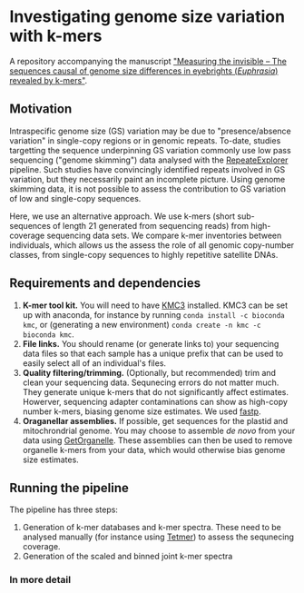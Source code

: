 # Investigating genome size variation with k-mers

A repository accompanying the manuscript ["Measuring the invisible – The sequences causal of genome size differences in eyebrights (*Euphrasia*) revealed by k-mers"](https://doi.org/10.1101/2021.11.09.467866).

## Motivation
Intraspecific genome size (GS) variation may be due to "presence/absence variation" in single-copy regions or in genomic repeats. To-date, studies targetting the sequence underpinning GS variation commonly use low pass sequencing ("genome skimming") data analysed with the [RepeateExplorer](https://repeatexplorer-elixir.cerit-sc.cz) pipeline. Such studies have convincingly identified repeats involved in GS variation, but they necessarily paint an incomplete picture. Using genome skimming data, it is not possible to assess the contribution to GS variation of low and single-copy sequences.

Here, we use an alternative approach. We use k-mers (short sub-sequences of length 21 generated from sequencing reads) from high-coverage sequencing data sets. We compare k-mer inventories between individuals, which allows us the assess the role of all genomic copy-number classes, from single-copy sequences to highly repetitive satellite DNAs.

## Requirements and dependencies
1. **K-mer tool kit.** You will need to have [KMC3](http://sun.aei.polsl.pl/REFRESH/index.php?page=projects&project=kmc&subpage=about) installed. KMC3 can be set up with anaconda, for instance by running `conda install -c bioconda kmc`, or (generating a new environment) `conda create -n kmc -c bioconda kmc`.
2. **File links.** You should rename (or generate links to) your sequencing data files so that each sample has a unique prefix that can be used to easily select all of an individual's files.
3. **Quality filtering/trimming.** (Optionally, but recommended) trim and clean your sequencing data. Sequnecing errors do not matter much. They generate unique k-mers that do not significantly affect estimates. Howerver, sequencing adapter contaminations can show as high-copy number k-mers, biasing genome size estimates. We used [fastp](https://github.com/OpenGene/fastp).
4. **Oraganellar assemblies.** If possible, get sequences for the plastid and mitochrondrial genome. You may choose to assemble *de novo* from your data using [GetOrganelle](https://github.com/Kinggerm/GetOrganelle). These assemblies can then be used to remove organelle k-mers from your data, which would otherwise bias genome size estimates. 

## Running the pipeline
The pipeline has three steps:
1. Generation of k-mer databases and k-mer spectra. These need to be analysed manually (for instance using [Tetmer](https://github.com/hannesbecher/shiny-k-mers)) to assess the sequnecing coverage.
2. Generation of the scaled and binned joint k-mer spectra

### In more detail


